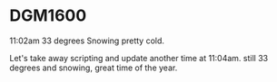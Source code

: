 # DGM1600

11:02am
33 degrees
Snowing 
pretty cold.

Let's take away scripting and update another time at 11:04am.
still 33 degrees and snowing, great time of the year.
